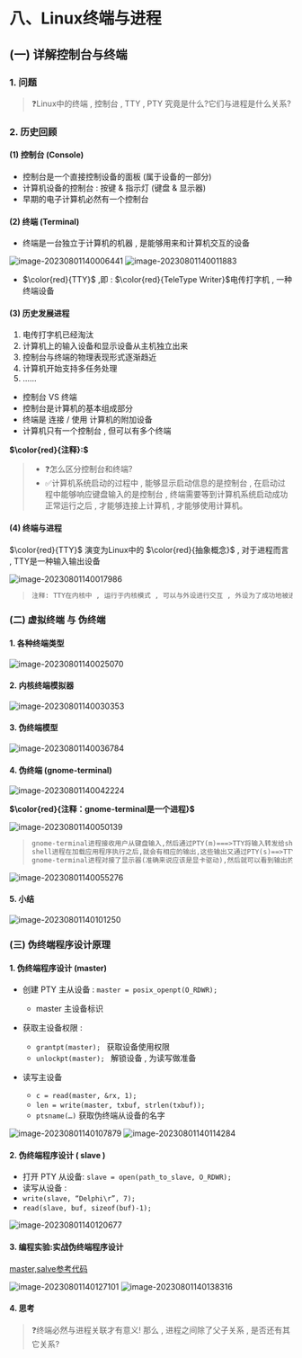 # 八、Linux终端与进程

## (一) 详解控制台与终端

### 1. 问题

>❓Linux中的终端 , 控制台 , TTY , PTY 究竟是什么?它们与进程是什么关系?

### 2. 历史回顾

#### (1) 控制台 (Console)

* 控制台是一个直接控制设备的面板 (属于设备的一部分)
* 计算机设备的控制台 : 按键 & 指示灯 (键盘 & 显示器)
* 早期的电子计算机必然有一个控制台

#### (2) 终端 (Terminal)

* 终端是一台独立于计算机的机器 , 是能够用来和计算机交互的设备

<img src="./assets/image-20230801140006441.png" alt="image-20230801140006441" /> 

<img src="./assets/image-20230801140011883.png" alt="image-20230801140011883" /> 

* $\color{red}{TTY}$ ,即 : $\color{red}{TeleType Writer}$电传打字机 , 一种终端设备

#### (3) 历史发展进程

1. 电传打字机已经淘汰
2.  计算机上的输入设备和显示设备从主机独立出来
3.  控制台与终端的物理表现形式逐渐趋近
4.  计算机开始支持多任务处理
5.  ……

* 控制台 VS 终端
 * 控制台是计算机的基本组成部分
 * 终端是 连接 / 使用 计算机的附加设备
 * 计算机只有一个控制台 , 但可以有多个终端

**$\color{red}{注释}:$**

>- ❓怎么区分控制台和终端?
>- ✅计算机系统启动的过程中 , 能够显示启动信息的是控制台 , 在启动过程中能够响应键盘输入的是控制台 , 终端需要等到计算机系统启动成功正常运行之后 , 才能够连接上计算机 , 才能够使用计算机。

#### (4) 终端与进程

$\color{red}{TTY}$ 演变为Linux中的 $\color{red}{抽象概念}$ , 对于进程而言 , TTY是一种输入输出设备

<img src="./assets/image-20230801140017986.png" alt="image-20230801140017986" /> 

>```tex
>注释: TTY在内核中 , 运行于内核模式 , 可以与外设进行交互 , 外设为了成功地被进程所使用 , 就必须在驱动程序的层面上去满足TTY的抽象概念的要求(TTY规则)。
>```
>

### (二) 虚拟终端 与 伪终端

#### 1. 各种终端类型

<img src="./assets/image-20230801140025070.png" alt="image-20230801140025070" /> 

#### 2. 内核终端模拟器

<img src="./assets/image-20230801140030353.png" alt="image-20230801140030353" /> 

#### 3. 伪终端模型

<img src="./assets/image-20230801140036784.png" alt="image-20230801140036784" /> 

#### 4. 伪终端 (gnome-terminal)

<img src="./assets/image-20230801140042224.png" alt="image-20230801140042224" /> 

**$\color{red}{注释：gnome-terminal是一个进程}$**

<img src="./assets/image-20230801140050139.png" alt="image-20230801140050139" /> 

>```tex
>gnome-terminal进程接收用户从键盘输入,然后通过PTY(m)===>TTY将输入转发给shell进程，
>shell进程在加载应用程序执行之后,就会有相应的输出,这些输出又通过PTY(s)==>TTY转给gnome-terminal进程
>gnome-terminal进程对接了显示器(准确来说应该是显卡驱动),然后就可以看到输出的数据在显示器显示出来
>```

<img src="./assets/image-20230801140055276.png" alt="image-20230801140055276" /> 

#### 5. 小结

<img src="./assets/image-20230801140101250.png" alt="image-20230801140101250" /> 

### (三) 伪终端程序设计原理

#### 1. 伪终端程序设计 (master)

* 创建 PTY 主从设备 : `master = posix_openpt(O_RDWR);`
	* master 主设备标识

* 获取主设备权限 : 
	* `grantpt(master); ` 获取设备使用权限
	* `unlockpt(master); ` 解锁设备 , 为读写做准备

* 读写主设备
	* `c = read(master, &rx, 1);`
	* `len = write(master, txbuf, strlen(txbuf));`
	* `ptsname(…)` 获取伪终端从设备的名字

<img src="./assets/image-20230801140107879.png" alt="image-20230801140107879" /> 

<img src="./assets/image-20230801140114284.png" alt="image-20230801140114284" /> 

#### 2. 伪终端程序设计 ( slave )

* 打开 PTY 从设备: `slave = open(path_to_slave, O_RDWR);`
* 读写从设备 : 
 * `write(slave, “Delphi\r”, 7);`
 * `read(slave, buf, sizeof(buf)-1);`

<img src="./assets/image-20230801140120677.png" alt="image-20230801140120677" /> 

#### 3. 编程实验:实战伪终端程序设计

[master,salve参考代码](https://github.com/WONGZEONJYU/Linux_System_Program/tree/main/7.terminal)

<img src="./assets/image-20230801140127101.png" alt="image-20230801140127101" /> 

<img src="./assets/image-20230801140138316.png" alt="image-20230801140138316" /> 

#### 4. 思考

>❓终端必然与进程关联才有意义! 那么 , 进程之间除了父子关系 , 是否还有其它关系?
